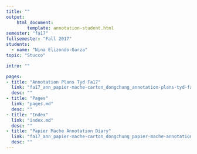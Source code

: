 ```yaml
---
title: ""
output:
    html_document:
        template: annotation-student.html
semester: "fa17"
fullsemester: "Fall 2017"
students:
  - name: "Nina Elizondo-Garza"
topic: "Stucco"

intro: ""

pages:
- title: "Annotation Plans Tyd Fa17"
  link: "fa17_ann_papier-mache-carton_dongchung_annotation-plans-tyd-fa17.html"
  desc: ""
- title: "Pages"
  link: "pages.md"
  desc: ""
- title: "Index"
  link: "index.md"
  desc: ""
- title: "Papier Mache Annotation Diary"
  link: "fa17_ann_papier-mache-carton_dongchung_papier-mache-annotation-diary.html"
  desc: ""
---
```

